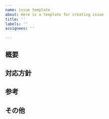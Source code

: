 ```yaml
---
name: issue template
about: Here is a template for creating issue
title: ''
labels: ''
assignees: ''

---
```


## 概要

## 対応方針

## 参考

## その他
